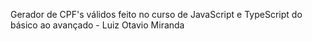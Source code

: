 Gerador de CPF's válidos feito no curso de JavaScript e TypeScript do básico ao avançado - Luiz Otavio Miranda 
